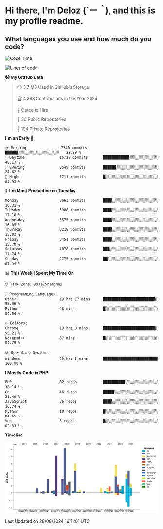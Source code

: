 # **Hi there, I'm Deloz (*´ー｀*), and this is my profile readme.**

## **What languages you use and how much do you code?**

<!--START_SECTION:waka-->
![Code Time](http://img.shields.io/badge/Code%20Time-4%2C580%20hrs%2047%20mins-blue)

![Lines of code](https://img.shields.io/badge/From%20Hello%20World%20I%27ve%20Written-40.6%20million%20lines%20of%20code-blue)

**🐱 My GitHub Data** 

> 📦 3.7 MB Used in GitHub's Storage 
 > 
> 🏆 4,398 Contributions in the Year 2024
 > 
> 💼 Opted to Hire
 > 
> 📜 36 Public Repositories 
 > 
> 🔑 194 Private Repositories 
 > 
**I'm an Early 🐤** 

```text
🌞 Morning                7740 commits        ██████░░░░░░░░░░░░░░░░░░░   22.29 % 
🌆 Daytime                16728 commits       ████████████░░░░░░░░░░░░░   48.17 % 
🌃 Evening                8549 commits        ██████░░░░░░░░░░░░░░░░░░░   24.62 % 
🌙 Night                  1711 commits        █░░░░░░░░░░░░░░░░░░░░░░░░   04.93 % 
```
📅 **I'm Most Productive on Tuesday** 

```text
Monday                   5663 commits        ████░░░░░░░░░░░░░░░░░░░░░   16.31 % 
Tuesday                  5968 commits        ████░░░░░░░░░░░░░░░░░░░░░   17.18 % 
Wednesday                5575 commits        ████░░░░░░░░░░░░░░░░░░░░░   16.05 % 
Thursday                 5218 commits        ████░░░░░░░░░░░░░░░░░░░░░   15.03 % 
Friday                   5451 commits        ████░░░░░░░░░░░░░░░░░░░░░   15.70 % 
Saturday                 4078 commits        ███░░░░░░░░░░░░░░░░░░░░░░   11.74 % 
Sunday                   2775 commits        ██░░░░░░░░░░░░░░░░░░░░░░░   07.99 % 
```


📊 **This Week I Spent My Time On** 

```text
🕑︎ Time Zone: Asia/Shanghai

💬 Programming Languages: 
Other                    19 hrs 17 mins      ████████████████████████░   95.96 % 
Python                   48 mins             █░░░░░░░░░░░░░░░░░░░░░░░░   04.04 % 

🔥 Editors: 
Chrome                   19 hrs 8 mins       ████████████████████████░   95.21 % 
Notepad++                57 mins             █░░░░░░░░░░░░░░░░░░░░░░░░   04.79 % 

💻 Operating System: 
Windows                  20 hrs 5 mins       █████████████████████████   100.00 % 
```

**I Mostly Code in PHP** 

```text
PHP                      82 repos            ██████████░░░░░░░░░░░░░░░   38.14 % 
Go                       46 repos            █████░░░░░░░░░░░░░░░░░░░░   21.40 % 
JavaScript               36 repos            ████░░░░░░░░░░░░░░░░░░░░░   16.74 % 
Python                   10 repos            █░░░░░░░░░░░░░░░░░░░░░░░░   04.65 % 
Vue                      5 repos             █░░░░░░░░░░░░░░░░░░░░░░░░   02.33 % 
```



**Timeline**

![Lines of Code chart](https://raw.githubusercontent.com/deloz/deloz/main/assets/bar_graph.png)


 Last Updated on 28/08/2024 16:11:01 UTC
<!--END_SECTION:waka-->
